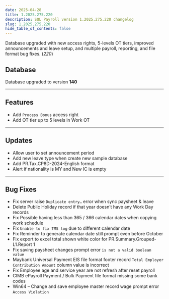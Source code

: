 ```yaml
---
date: 2025-04-28
title: 1.2025.275.220
description: SQL Payroll version 1.2025.275.220 changelog
slug: 1.2025.275.220
hide_table_of_contents: false
---
```


Database upgraded with new access rights, 5-levels OT tiers, improved announcements and leave setup, and multiple payroll, reporting, and file format bug fixes. (*220*)

<!-- truncate -->

## Database

Database upgraded to version **140**

---

## Features

- Add `Process Bonus` access right
- Add OT tier up to 5 levels in Work OT

---

## Updates

- Allow user to set announcement period
- Add new leave type when create new sample database
- Add PR.Tax.CP8D-2024-English format
- Alert if nationality is MY and New IC is empty

---

## Bug Fixes

- Fix server raise `Duplicate entry…` error when sync paysheet & leave
- Delete Public Holiday record if that year doesn’t have any Work Day records
- Fix Possible having less than 365 / 366 calendar dates when copying work schedule
- Fix `Unable to fix TMS log` due to different calendar date
- Fix Reminder to generate calendar date still prompt even before October
- Fix export to excel total shown white color for PR.Summary.Grouped-L1.Report 1
- Fix saving paysheet changes prompt error `is not a valid boolean value`
- Maybank Universal Payment EIS file format footer record `Total Employer Contribution Amount` column value is incorrect
- Fix Employee age and service year are not refresh after reset payroll
- CIMB ePayroll Payment / Bulk Payment file format missing some bank codes
- Win64 – Change and save employee master record wage prompt error `Access Violation`
